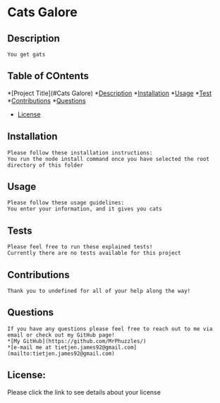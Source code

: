 # Cats Galore
  
  ## Description
    You get gats
  ## Table of COntents
  *[Project Title](#Cats Galore)
  *[Description](#description)
  *[Installation](#installation)
  *[Usage](#usage)
  *[Test](#tests)
  *[Contributions](#contributions)
  *[Questions](#questions)
  * [License](#license)
    
  ## Installation
    Please follow these installation instructions:
    You run the node install command once you have selected the root directory of this folder
  ## Usage
    Please follow these usage guidelines:
    You enter your information, and it gives you cats
  ## Tests
    Please feel free to run these explained tests!
    Currently there are no tests available for this project
  ## Contributions
    Thank you to undefined for all of your help along the way!
  ## Questions
    If you have any questions please feel free to reach out to me via email or check out my GitHub page!
    *[My GitHub](https://github.com/MrPhuzzles/)
    *[e-mail me at tietjen.james92@gmail.com](mailto:tietjen.james92@gmail.com)
  
## License:
  Please click the link to see details about your license
  

